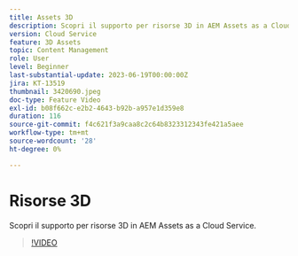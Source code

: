 ```yaml
---
title: Assets 3D
description: Scopri il supporto per risorse 3D in AEM Assets as a Cloud Service.
version: Cloud Service
feature: 3D Assets
topic: Content Management
role: User
level: Beginner
last-substantial-update: 2023-06-19T00:00:00Z
jira: KT-13519
thumbnail: 3420690.jpeg
doc-type: Feature Video
exl-id: b08f662c-e2b2-4643-b92b-a957e1d359e8
duration: 116
source-git-commit: f4c621f3a9caa8c2c64b8323312343fe421a5aee
workflow-type: tm+mt
source-wordcount: '28'
ht-degree: 0%

---
```


# Risorse 3D

Scopri il supporto per risorse 3D in AEM Assets as a Cloud Service.

>[!VIDEO](https://video.tv.adobe.com/v/3420690/?learn=on)
